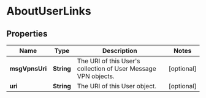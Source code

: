 
# AboutUserLinks

## Properties
Name | Type | Description | Notes
------------ | ------------- | ------------- | -------------
**msgVpnsUri** | **String** | The URI of this User&#39;s collection of User Message VPN objects. |  [optional]
**uri** | **String** | The URI of this User object. |  [optional]



